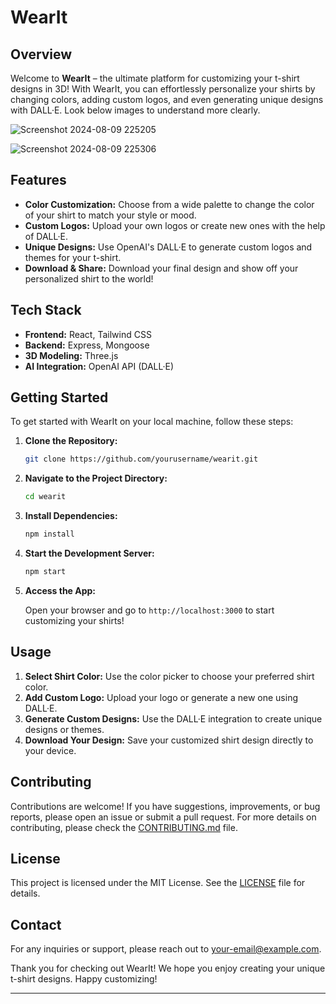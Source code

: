 
# **WearIt**

## **Overview**

Welcome to **WearIt** – the ultimate platform for customizing your t-shirt designs in 3D! With WearIt, you can effortlessly personalize your shirts by changing colors, adding custom logos, and even generating unique designs with DALL·E. Look below images to understand more clearly.

![Screenshot 2024-08-09 225205](https://github.com/user-attachments/assets/924c4145-59ae-4ac0-a2b3-81a9f165363c)

![Screenshot 2024-08-09 225306](https://github.com/user-attachments/assets/cf18e08a-cb46-4fa2-bf8e-c3651d71b1be)

## **Features**

- **Color Customization:** Choose from a wide palette to change the color of your shirt to match your style or mood.
- **Custom Logos:** Upload your own logos or create new ones with the help of DALL·E.
- **Unique Designs:** Use OpenAI's DALL·E to generate custom logos and themes for your t-shirt.
- **Download & Share:** Download your final design and show off your personalized shirt to the world!

## **Tech Stack**

- **Frontend:** React, Tailwind CSS
- **Backend:** Express, Mongoose
- **3D Modeling:** Three.js
- **AI Integration:** OpenAI API (DALL·E)

## **Getting Started**

To get started with WearIt on your local machine, follow these steps:

1. **Clone the Repository:**

   ```bash
   git clone https://github.com/yourusername/wearit.git
   ```

2. **Navigate to the Project Directory:**

   ```bash
   cd wearit
   ```

3. **Install Dependencies:**

   ```bash
   npm install
   ```

4. **Start the Development Server:**

   ```bash
   npm start
   ```

5. **Access the App:**

   Open your browser and go to `http://localhost:3000` to start customizing your shirts!

## **Usage**

1. **Select Shirt Color:** Use the color picker to choose your preferred shirt color.
2. **Add Custom Logo:** Upload your logo or generate a new one using DALL·E.
3. **Generate Custom Designs:** Use the DALL·E integration to create unique designs or themes.
4. **Download Your Design:** Save your customized shirt design directly to your device.

## **Contributing**

Contributions are welcome! If you have suggestions, improvements, or bug reports, please open an issue or submit a pull request. For more details on contributing, please check the [CONTRIBUTING.md](CONTRIBUTING.md) file.

## **License**

This project is licensed under the MIT License. See the [LICENSE](LICENSE) file for details.

## **Contact**

For any inquiries or support, please reach out to [your-email@example.com](mailto:adityandmb@gmail.com).

Thank you for checking out WearIt! We hope you enjoy creating your unique t-shirt designs. Happy customizing!

---
